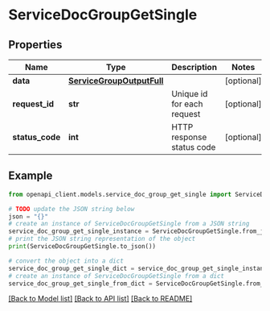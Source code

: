 # ServiceDocGroupGetSingle


## Properties

Name | Type | Description | Notes
------------ | ------------- | ------------- | -------------
**data** | [**ServiceGroupOutputFull**](ServiceGroupOutputFull.md) |  | [optional] 
**request_id** | **str** | Unique id for each request | [optional] 
**status_code** | **int** | HTTP response status code | [optional] 

## Example

```python
from openapi_client.models.service_doc_group_get_single import ServiceDocGroupGetSingle

# TODO update the JSON string below
json = "{}"
# create an instance of ServiceDocGroupGetSingle from a JSON string
service_doc_group_get_single_instance = ServiceDocGroupGetSingle.from_json(json)
# print the JSON string representation of the object
print(ServiceDocGroupGetSingle.to_json())

# convert the object into a dict
service_doc_group_get_single_dict = service_doc_group_get_single_instance.to_dict()
# create an instance of ServiceDocGroupGetSingle from a dict
service_doc_group_get_single_from_dict = ServiceDocGroupGetSingle.from_dict(service_doc_group_get_single_dict)
```
[[Back to Model list]](../README.md#documentation-for-models) [[Back to API list]](../README.md#documentation-for-api-endpoints) [[Back to README]](../README.md)


